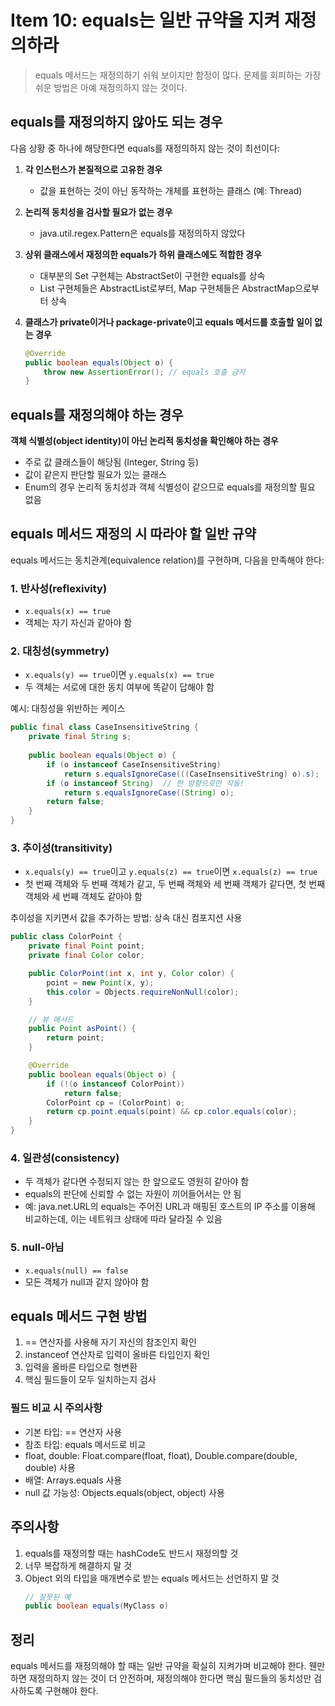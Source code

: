 # Item 10: equals는 일반 규약을 지켜 재정의하라

> equals 메서드는 재정의하기 쉬워 보이지만 함정이 많다. 문제를 회피하는 가장 쉬운 방법은 아예 재정의하지 않는 것이다.

## equals를 재정의하지 않아도 되는 경우

다음 상황 중 하나에 해당한다면 equals를 재정의하지 않는 것이 최선이다:

1. **각 인스턴스가 본질적으로 고유한 경우**
   - 값을 표현하는 것이 아닌 동작하는 개체를 표현하는 클래스 (예: Thread)

2. **논리적 동치성을 검사할 필요가 없는 경우**
   - java.util.regex.Pattern은 equals를 재정의하지 않았다
   
3. **상위 클래스에서 재정의한 equals가 하위 클래스에도 적합한 경우**
   - 대부분의 Set 구현체는 AbstractSet이 구현한 equals를 상속
   - List 구현체들은 AbstractList로부터, Map 구현체들은 AbstractMap으로부터 상속

4. **클래스가 private이거나 package-private이고 equals 메서드를 호출할 일이 없는 경우**
   ```java
   @Override
   public boolean equals(Object o) {
       throw new AssertionError(); // equals 호출 금지
   }
   ```

## equals를 재정의해야 하는 경우

**객체 식별성(object identity)이 아닌 논리적 동치성을 확인해야 하는 경우**
- 주로 값 클래스들이 해당됨 (Integer, String 등)
- 값이 같은지 판단할 필요가 있는 클래스
- Enum의 경우 논리적 동치성과 객체 식별성이 같으므로 equals를 재정의할 필요 없음

## equals 메서드 재정의 시 따라야 할 일반 규약

equals 메서드는 동치관계(equivalence relation)를 구현하며, 다음을 만족해야 한다:

### 1. 반사성(reflexivity)
- `x.equals(x) == true`
- 객체는 자기 자신과 같아야 함

### 2. 대칭성(symmetry)
- `x.equals(y) == true`이면 `y.equals(x) == true`
- 두 객체는 서로에 대한 동치 여부에 똑같이 답해야 함

예시: 대칭성을 위반하는 케이스
```java
public final class CaseInsensitiveString {
    private final String s;
    
    public boolean equals(Object o) {
        if (o instanceof CaseInsensitiveString)
            return s.equalsIgnoreCase(((CaseInsensitiveString) o).s);
        if (o instanceof String)  // 한 방향으로만 작동!
            return s.equalsIgnoreCase((String) o);
        return false;
    }
}
```

### 3. 추이성(transitivity)
- `x.equals(y) == true`이고 `y.equals(z) == true`이면 `x.equals(z) == true`
- 첫 번째 객체와 두 번째 객체가 같고, 두 번째 객체와 세 번째 객체가 같다면, 첫 번째 객체와 세 번째 객체도 같아야 함

추이성을 지키면서 값을 추가하는 방법: 상속 대신 컴포지션 사용
```java
public class ColorPoint {
    private final Point point;
    private final Color color;

    public ColorPoint(int x, int y, Color color) {
        point = new Point(x, y);
        this.color = Objects.requireNonNull(color);
    }

    // 뷰 메서드
    public Point asPoint() {
        return point;
    }

    @Override 
    public boolean equals(Object o) {
        if (!(o instanceof ColorPoint))
            return false;
        ColorPoint cp = (ColorPoint) o;
        return cp.point.equals(point) && cp.color.equals(color);
    }
}
```

### 4. 일관성(consistency)
- 두 객체가 같다면 수정되지 않는 한 앞으로도 영원히 같아야 함
- equals의 판단에 신뢰할 수 없는 자원이 끼어들어서는 안 됨
- 예: java.net.URL의 equals는 주어진 URL과 매핑된 호스트의 IP 주소를 이용해 비교하는데, 이는 네트워크 상태에 따라 달라질 수 있음

### 5. null-아님
- `x.equals(null) == false`
- 모든 객체가 null과 같지 않아야 함

## equals 메서드 구현 방법

1. == 연산자를 사용해 자기 자신의 참조인지 확인
2. instanceof 연산자로 입력이 올바른 타입인지 확인
3. 입력을 올바른 타입으로 형변환
4. 핵심 필드들이 모두 일치하는지 검사

### 필드 비교 시 주의사항

- 기본 타입: == 연산자 사용
- 참조 타입: equals 메서드로 비교
- float, double: Float.compare(float, float), Double.compare(double, double) 사용
- 배열: Arrays.equals 사용
- null 값 가능성: Objects.equals(object, object) 사용

## 주의사항

1. equals를 재정의할 때는 hashCode도 반드시 재정의할 것
2. 너무 복잡하게 해결하지 말 것
3. Object 외의 타입을 매개변수로 받는 equals 메서드는 선언하지 말 것
   ```java
   // 잘못된 예
   public boolean equals(MyClass o)
   ```

## 정리

equals 메서드를 재정의해야 할 때는 일반 규약을 확실히 지켜가며 비교해야 한다. 웬만하면 재정의하지 않는 것이 더 안전하며, 재정의해야 한다면 핵심 필드들의 동치성만 검사하도록 구현해야 한다.